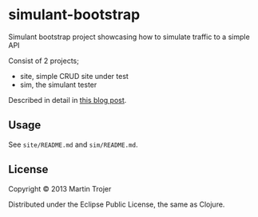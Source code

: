 # simulant-bootstrap

Simulant bootstrap project showcasing how to simulate traffic to a simple API

Consist of 2 projects;

  - site, simple CRUD site under test
  - sim, the simulant tester

Described in detail in [this blog post](http://martintrojer.github.io/clojure/2013/09/29/testing-an-api-with-simulant/).

## Usage

See `site/README.md` and `sim/README.md`.

## License

Copyright © 2013 Martin Trojer

Distributed under the Eclipse Public License, the same as Clojure.
